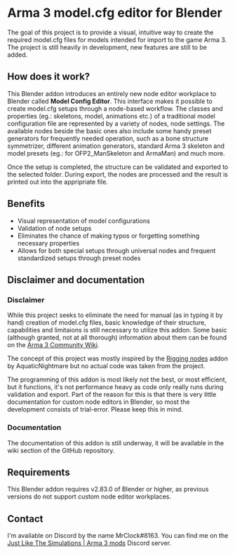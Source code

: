 # Arma 3 model.cfg editor for Blender

The goal of this project is to provide a visual, intuitive way to create the required model.cfg files for models intended for import to the game Arma 3.
The project is still heavily in development, new features are still to be added.

## How does it work?

This Blender addon introduces an entirely new node editor workplace to Blender called **Model Config Editor**. This interface makes it possible to create model.cfg setups through a node-based workflow. The classes and properties (eg.: skeletons, model, animations etc.) of a traditional model configuration file are represented by a variety of nodes, node settings. The available nodes beside the basic ones also include some handy preset generators for frequently needed operation, such as a bone structure symmetrizer, different animation generators, standard Arma 3 skeleton and model presets (eg.: for OFP2_ManSkeleton and ArmaMan) and much more.

Once the setup is completed, the structure can be validated and exported to the selected folder. During export, the nodes are processed and the result is printed out into the appripriate file.

## Benefits
- Visual representation of model configurations
- Validation of node setups
- Eliminates the chance of making typos or forgetting something necessary properties
- Allows for both special setups through universal nodes and frequent standardized setups through preset nodes

## Disclaimer and documentation
### Disclaimer
While this project seeks to eliminate the need for manual (as in typing it by hand) creation of model.cfg files, basic knowledge of their structure, capabilities and limitaions is still necessary to utilize this addon. Some basic (although granted, not at all thorough) information about them can be found on the [Arma 3 Community Wiki](https://community.bistudio.com/wiki/Model_Config).

The concept of this project was mostly inspired by the [Rigging nodes](https://gitlab.com/AquaticNightmare/rigging_nodes/-/releases) addon by AquaticNightmare but no actual code was taken from the project.

The programming of this addon is most likely not the best, or most efficient, but it functions, it's not performance heavy as code only really runs during validation and export. Part of the reason for this is that there is very little documentation for custom node editors in Blender, so most the development consists of trial-error. Please keep this in mind.

### Documentation
The documentation of this addon is still underway, it will be available in the wiki section of the GitHub repository.

## Requirements
This Blender addon requires v2.83.0 of Blender or higher, as previous versions do not support custom node editor workplaces.

## Contact
I'm available on Discord by the name MrClock#8163. You can find me on the [Just Like The Simulations | Arma 3 mods](https://discord.gg/KQSBDF3) Discord server.
